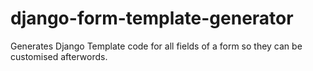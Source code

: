 django-form-template-generator
==============================

Generates Django Template code for all fields of a form so they can be customised afterwords.
